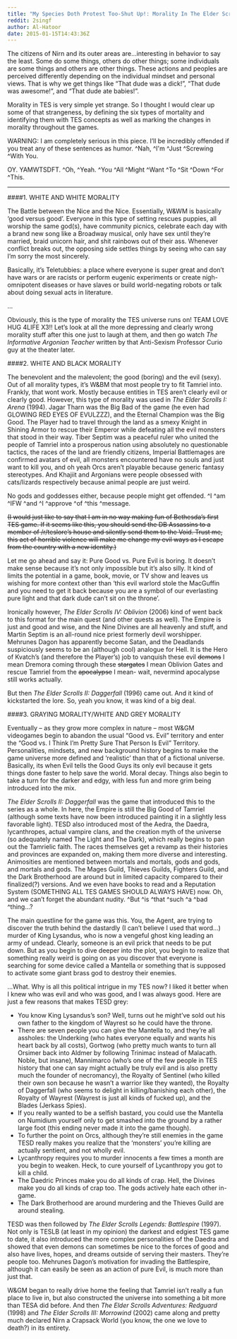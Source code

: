 ```yaml
---
title: "My Species Doth Protest Too-Shut Up!: Morality In The Elder Scrolls Universe and How It Works (Part I)"
reddit: 2singf
author: Al-Hatoor
date: 2015-01-15T14:43:36Z
---
```


The citizens of Nirn and its outer areas are…interesting in behavior to say the least. Some do some things, others do other things; some individuals are some things and others are other things. These actions and peoples are perceived differently depending on the individual mindset and personal views. That is why we get things like “That dude was a dick!”, “That dude was awesome!”, and “That dude ate babies!”.

Morality in TES is very simple yet strange. So I thought I would clear up some of that strangeness, by defining the six types of mortality and identifying them with TES concepts as well as marking the changes in morality throughout the games.

WARNING: I am completely serious in this piece. I’ll be incredibly offended if you treat any of these sentences as humor. ^Nah, ^I'm ^Just ^Screwing ^With You.

OY. YAMWTSDFT. ^Oh, ^Yeah. ^You ^All ^Might ^Want ^To ^Sit ^Down ^For ^This.
___________________________________________________________

####1. WHITE AND WHITE MORALITY

The Battle between the Nice and the Nice. Essentially, W&amp;WM is basically ‘good versus good’. Everyone in this type of setting rescues puppies, all worship the same god(s), have community picnics, celebrate each day with a brand new song like a Broadway musical, only have sex until they’re married, braid unicorn hair, and shit rainbows out of their ass. Whenever conflict breaks out, the opposing side settles things by seeing who can say I’m sorry the most sincerely.

Basically, it’s Teletubbies: a place where everyone is super great and don’t have wars or are racists or perform eugenic experiments or create nigh-omnipotent diseases or have slaves or build world-negating robots or talk about doing sexual acts in literature.

…

Obviously, this is the type of morality the TES universe runs on! TEAM LOVE HUG 4LIFE X3!! Let’s look at all the more depressing and clearly wrong morality stuff after this one just to laugh at them, and then go watch *The Informative Argonian Teacher* written by that Anti-Sexism Professor Curio guy at the theater later.

####2. WHITE AND BLACK MORALITY

The benevolent and the malevolent; the good (boring) and the evil (sexy). Out of all morality types, it’s W&amp;BM that most people try to fit Tamriel into. Frankly, that wont work. Mostly because entities in TES aren’t clearly evil or clearly good. However, this type of morality was used in *The Elder Scrolls I: Arena* (1994). Jagar Tharn was the Big Bad of the game (he even had GLOWING RED EYES OF EVULZZZ), and the Eternal Champion was the Big Good. The Player had to travel through the land as a smexy Knight in Shining Armor to rescue their Emperor while defeating all the evil monsters that stood in their way. Tiber Septim was a peaceful ruler who united the people of Tamriel into a prosperous nation using absolutely no questionable tactics, the races of the land are friendly citizens, Imperial Battlemages are confirmed avatars of evil, all monsters encountered have no souls and just want to kill you, and oh yeah Orcs aren’t playable because generic fantasy stereotypes. And Khajiit and Argonians were people obsessed with cats/lizards respectively because animal people are just weird.

No gods and goddesses either, because people might get offended. ^I ^am ^IFW ^and ^I ^approve ^of ^this ^message.

~~(I would just like to say that I am in no way making fun of Bethesda’s first TES game. If it seems like this, you should send the DB Assassins to a member of /r/teslore’s house and silently send them to the Void. Trust me, this act of horrible violence will make me change my evil ways as I escape from the country with a new identity.)~~

Let me go ahead and say it: Pure Good vs. Pure Evil is boring. It doesn’t make sense because it’s not only impossible but it’s also silly. It kind of limits the potential in a game, book, movie, or TV show and leaves us wishing for more context other than ‘this evil warlord stole the MacGuffin and you need to get it back because you are a symbol of our everlasting pure light and that dark dude can’t sit on the throne’.

Ironically however, *The Elder Scrolls IV: Oblivion* (2006) kind of went back to this format for the main quest (and other quests as well). The Empire is just and good and wise, and the Nine Divines are all heavenly and stuff, and Martin Septim is an all-round nice priest formerly devil worshipper. Mehrunes Dagon has apparently become Satan, and the Deadlands suspiciously seems to be an (although cool) analogue for Hell. It is the Hero of Kvatch’s (and therefore the Player’s) job to vanquish these evil ~~demons~~ I mean Dremora coming through these ~~stargates~~ I mean Oblivion Gates and rescue Tamriel from the ~~apocalypse~~ I mean- wait, nevermind apocalypse still works actually.

But then *The Elder Scrolls II: Daggerfall* (1996) came out. And it kind of kickstarted the lore. So, yeah you know, it was kind of a big deal.

####3. GRAYING MORALITY/WHITE AND GREY MORALITY

Eventually – as they grow more complex in nature – most W&amp;GM videogames begin to abandon the usual “Good vs. Evil” territory and enter the “Good vs. I Think I’m Pretty Sure That Person Is Evil” Territory. Personalities, mindsets, and new background history begins to make the game universe more defined and ‘realistic’ than that of a fictional universe. Basically, its when Evil tells the Good Guys its only evil because it gets things done faster to help save the world. Moral decay. Things also begin to take a turn for the darker and edgy, with less fun and more grim being introduced into the mix.

*The Elder Scrolls II: Daggerfall* was the game that introduced this to the series as a whole. In here, the Empire is still the Big Good of Tamriel (although some texts have now been introduced painting it in a slightly less favorable light). TESD also introduced most of the Aedra, the Daedra, lycanthropes, actual vampire clans, and the creation myth of the universe (so adequately named The Light and The Dark), which really begins to pan out the Tamrielic faith. The races themselves get a revamp as their histories and provinces are expanded on, making them more diverse and interesting. Animosities are mentioned between mortals and mortals, gods and gods, and mortals and gods. The Mages Guild, Thieves Guilds, Fighters Guild, and the Dark Brotherhood are around but in limited capacity compared to their finalized(?) versions. And we even have books to read and a Reputation System (SOMETHING ALL TES GAMES SHOULD ALWAYS HAVE) now. Oh, and we can’t forget the abundant nudity. ^But ^is ^that ^such ^a ^bad ^thing…?

The main questline for the game was this. You, the Agent, are trying to discover the truth behind the dastardly (I can’t believe I used that word…) murder of King Lysandus, who is now a vengeful ghost king leading an army of undead. Clearly, someone is an evil prick that needs to be put down. But as you begin to dive deeper into the plot, you begin to realize that something really weird is going on as you discover that everyone is searching for some device called a Mantella or something that is supposed to activate some giant brass god to destroy their enemies.

…What. Why is all this political intrigue in my TES now? I liked it better when I knew who was evil and who was good, and I was always good. Here are just a few reasons that makes TESD grey:

* You know King Lysandus’s son? Well, turns out he might’ve sold out his own father to the kingdom of Wayrest so he could have the throne.
* There are seven people you can give the Mantella to, and they’re all assholes: the Underking (who hates everyone equally and wants his heart back by all costs), Gortwog (who pretty much wants to turn all Orsimer back into Aldmer by following Trinimac instead of Malacath. Noble, but insane), Mannimarco (who’s one of the few people in TES history that one can say might actually be truly evil and is also pretty much the founder of necromancy), the Royalty of Sentinel (who killed their own son because he wasn’t a warrior like they wanted), the Royalty of Daggerfall (who seems to delight in killing/banishing each other), the Royalty of Wayrest (Wayrest is just all kinds of fucked up), and the Blades (Jerkass Spies).
* If you really wanted to be a selfish bastard, you could use the Mantella on Numidium yourself only to get smashed into the ground by a rather large foot (this ending never made it into the game though).
* To further the point on Orcs, although they’re still enemies in the game TESD really makes you realize that the ‘monsters’ you’re killing are actually sentient, and not wholly evil.
* Lycanthropy requires you to murder innocents a few times a month are you begin to weaken. Heck, to cure yourself of Lycanthropy you got to kill a child.
* The Daedric Princes make you do all kinds of crap. Hell, the Divines make you do all kinds of crap too. The gods actively hate each other in-game.
* The Dark Brotherhood are around murdering and the Thieves Guild are around stealing.

TESD was then followed by *The Elder Scrolls Legends: Battlespire* (1997). Not only is TESLB (at least in my opinion) the darkest and edgiest TES game to date, it also introduced the more complex personalities of the Daedra and showed that even demons can sometimes be nice to the forces of good and also have lives, hopes, and dreams outside of serving their masters. They’re people too. Mehrunes Dagon’s motivation for invading the Battlespire, although it can easily be seen as an action of pure Evil, is much more than just that.

W&amp;GM began to really drive home the feeling that Tamriel isn’t really a fun place to live in, but also constructed the universe into something a bit more than TESA did before. And then *The Elder Scrolls Adventures: Redguard* (1998) and *The Elder Scrolls III: Morrowind* (2002) came along and pretty much declared Nirn a Crapsack World (you know, the one we love to death?) in its entirety.
